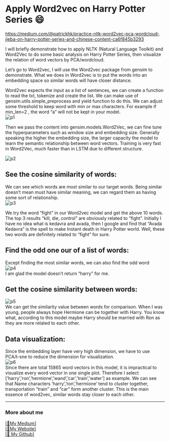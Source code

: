 # Apply Word2vec on Harry Potter Series :smile:
https://medium.com/@patrickhk/practice-ntlk-word2vec-pca-wordcloud-jieba-on-harry-potter-series-and-chinese-content-ca6f845b3293

I will briefly demonstrate how to apply NLTK (Natural Language Toolkit) and Word2Vec to do some basic analysis on Harry Potter Series, then visualize the relation of word vectors by PCA/wordcloud.

Let’s go to Word2vec, I will use the Word2vec package from gensim to demonstrate. What we does in Word2vec is to put the words into an embedding space so similar words will have closer distance.<br/>

Word2vec expects the input as a list of sentences, we can create a function to read the txt, tokenize and create the list. We can make use of gensim.utils.simple_preprocess and yield function to do this. We can adjust some threshold to keep word with min or max characters. For example if min_len=2 , the word “a” will not be kept in your model.<br/>
![p1](https://cdn-images-1.medium.com/max/800/1*PXM3S4nsmvlcS29t2-aRTQ.png)<br/>

Then we pass the content into gensim.models.Word2Vec, we can fine tune the hyperparameters such as window size and embedding size. Generally speaking the higher the embedding size, the larger capacity the model to learn the semantic relationship between word vectors. Training is very fast in Word2Vec, much faster than in LSTM due to different structure.<br/>

![p2](https://cdn-images-1.medium.com/max/800/1*ePr30n-4QHDyi_QecdNuUQ.png)<br/>

## See the cosine similarity of words:
We can see which words are most similar to our target words. Being similar doesn’t mean must have similar meaning, we can regard them as having some sort of relationship.<br/>
![p3](https://cdn-images-1.medium.com/max/800/1*XXnGWDg1N6a54d13eWllqA.png)<br/>

We try the word “fight” in our Word2vec model and get the above 10 words. The top 3 results “kill, die, control” are obviously related to “fight”. Initially I have no idea what is kedavra and avada, then I google and find that “Avada Kedavra” is the spell to make Instant death in Harry Potter world. Well, these two words are definitely related to “fight” for sure. <br/>

## Find the odd one our of a list of words:
Except finding the most similar words, we can also find the odd word<br/>
![p4](https://cdn-images-1.medium.com/max/800/1*S2vMlYrM_zQDAujC8iEUQA.png)<br/>
I am glad the model doesn’t return “harry” for me.<br/>

## Get the cosine similarity between words:
![p5](https://cdn-images-1.medium.com/max/800/1*hw9LbrHqlfhndEq5Rk97tA.png)<br/>
We can get the similarity value between words for comparison. When I was young, people always hope Hermione can be together with Harry. You know what, according to this model maybe Harry should be married with Ron as they are more related to each other.

## Data visualization:
Since the embedding layer have very high dimension, we have to use PCA/t-sne to reduce the dimension for visualization.<br/>
![p6](https://cdn-images-1.medium.com/max/800/1*SoLzK4gFl4ajZNzeNx6pNQ.png)<br/>
Since there are total 15865 word vectors in this model, it is impractical to visualize every word vector in one single plot. Therefore I select [‘harry’,’ron’,’hermione’,’wand’,’car’,’train’,’water’] as example. We can see that Name characters ‘harry’,’ron’,’hermione’ tend to cluster together, transportation “train” and “car” form another cluster. This is the main essence of word2vec, similar words stay closer to each other.

-------------------------------------------------------------------------------------------------------------------------------------
### More about me
[[:pencil:My Medium]](https://medium.com/@patrickhk)<br/>
[[:house_with_garden:My Website]](https://www.fiyeroleung.com/)<br/>
[[:space_invader:	My Github]](https://github.com/fiyero)<br/>
